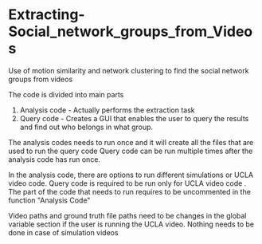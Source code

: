 # Extracting-Social_network_groups_from_Videos
Use of motion similarity and network clustering to find the social network groups from videos

The code is divided into main parts
1. Analysis code - Actually performs the extraction task
2. Query code - Creates a GUI that enables the user to query the results and find out who belongs in what group.

The analysis codes needs to run once and it will create all the files that are used to run the query code
Query code can be run multiple times after the analysis code has run once.

In the analysis code, there are options to run different simulations or UCLA video code.
Query code is required to be run only for UCLA video code .
The part of the code that needs to run requires to be uncommented in the function "Analysis Code"

Video paths and ground truth file paths need to be changes in the global variable section if the user is running the UCLA video.
Nothing needs to be done in case of simulation videos

